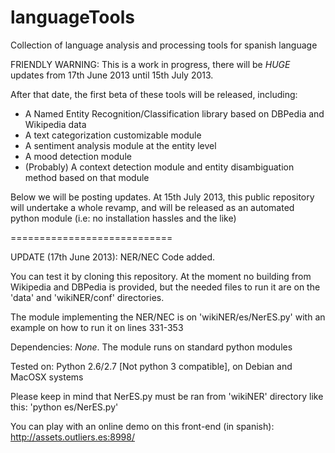 languageTools
=============

Collection of language analysis and processing tools for spanish language

FRIENDLY WARNING: 
This is a work in progress, there will be *HUGE* updates from 17th June 2013 until 15th July 2013.

After that date, the first beta of these tools will be released, including:
  - A Named Entity Recognition/Classification library based on DBPedia and Wikipedia data
  - A text categorization customizable module
  - A sentiment analysis module at the entity level
  - A mood detection module
  - (Probably) A context detection module and entity disambiguation method based on that module

Below we will be posting updates. At 15th July 2013, this public repository will undertake a whole revamp, and will be
released as an automated python module (i.e: no installation hassles and the like)

============================

UPDATE (17th June 2013): NER/NEC Code added.

You can test it by cloning this repository. At the moment no building from Wikipedia and DBPedia is provided, but
the needed files to run it are on the 'data' and 'wikiNER/conf' directories.

The module implementing the NER/NEC is on 'wikiNER/es/NerES.py' with an example on how to run it on lines 331-353

Dependencies: *None*. The module runs on standard python modules

Tested on: Python 2.6/2.7 [Not python 3 compatible], on Debian and MacOSX systems

Please keep in mind that NerES.py must be ran from 'wikiNER' directory like this: 'python es/NerES.py'

You can play with an online demo on this front-end (in spanish): http://assets.outliers.es:8998/

